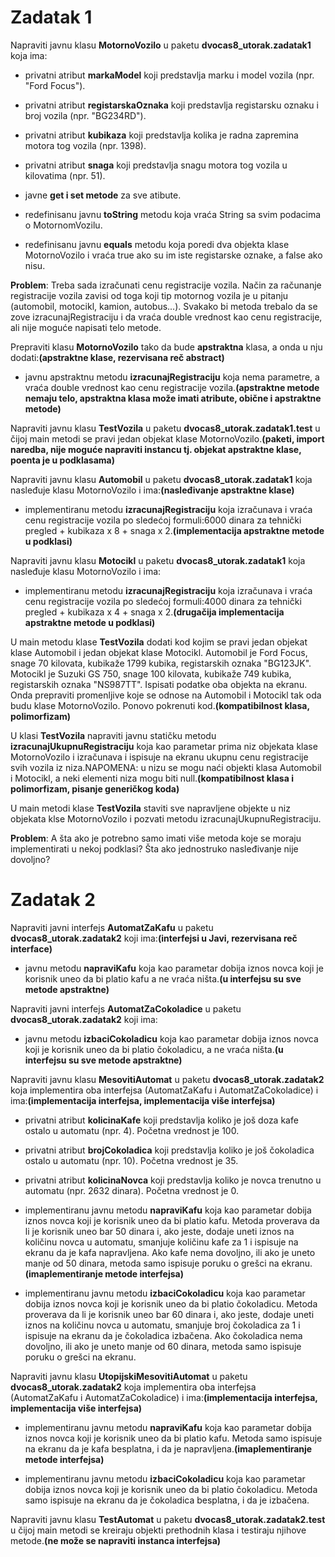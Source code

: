 # Zadatak 1


Napraviti javnu klasu **MotornoVozilo** u paketu **dvocas8_utorak.zadatak1** koja ima:

- privatni atribut **markaModel** koji predstavlja marku i model vozila (npr. "Ford Focus").
- privatni atribut **registarskaOznaka** koji predstavlja registarsku oznaku i broj vozila (npr. "BG234RD").
- privatni atribut **kubikaza** koji predstavlja kolika je radna zapremina motora tog vozila (npr. 1398).
- privatni atribut **snaga** koji predstavlja snagu motora tog vozila u kilovatima (npr. 51).


- javne **get i set metode** za sve atibute.
- redefinisanu javnu **toString** metodu koja vraća String sa svim podacima o MotornomVozilu.
- redefinisanu javnu **equals** metodu koja poredi dva objekta klase MotornoVozilo i vraća true ako su im iste registarske oznake, a false ako nisu.

**Problem**: Treba sada izračunati cenu registracije vozila. Način za računanje registracije vozila zavisi od toga koji tip motornog vozila je u pitanju (automobil, motocikl, kamion, autobus...). Svakako bi metoda trebalo da se zove izracunajRegistraciju i da vraća double vrednost kao cenu registracije, ali nije moguće napisati telo metode.

Prepraviti klasu **MotornoVozilo** tako da bude **apstraktna** klasa, a onda u nju dodati:**(apstraktne klase, rezervisana reč abstract)**

 - javnu apstraktnu metodu **izracunajRegistraciju** koja nema parametre, a vraća double vrednost kao cenu registracije vozila.**(apstraktne metode nemaju telo, apstraktna klasa može imati atribute, obične i apstraktne metode)**
 

Napraviti javnu klasu **TestVozila** u paketu **dvocas8_utorak.zadatak1.test** u čijoj main metodi se pravi jedan objekat klase MotornoVozilo.**(paketi, import naredba, nije moguće napraviti instancu tj. objekat apstraktne klase, poenta je u podklasama)**


Napraviti javnu klasu **Automobil** u paketu **dvocas8_utorak.zadatak1** koja nasleđuje klasu MotornoVozilo i ima:**(nasleđivanje apstraktne klase)**

- implementiranu metodu **izracunajRegistraciju** koja izračunava i vraća cenu registracije vozila po sledećoj formuli:6000 dinara za tehnički pregled + kubikaza x 8 + snaga x 2.**(implementacija apstraktne metode u podklasi)**


Napraviti javnu klasu **Motocikl** u paketu **dvocas8_utorak.zadatak1** koja nasleđuje klasu MotornoVozilo i ima:

- implementiranu metodu **izracunajRegistraciju** koja izračunava i vraća cenu registracije vozila po sledećoj formuli:4000 dinara za tehnički pregled + kubikaza x 4 + snaga x 2.**(drugačija implementacija apstraktne metode u podklasi)**


U main metodu klase **TestVozila** dodati kod kojim se pravi jedan objekat klase Automobil i jedan objekat klase Motocikl. Automobil je Ford Focus, snage 70 kilovata, kubikaže 1799 kubika, registarskih oznaka "BG123JK". Motocikl je Suzuki GS 750, snage 100 kilovata, kubikaže 749 kubika, registarskih oznaka "NS987TT". Ispisati podatke oba objekta na ekranu. Onda prepraviti promenljive koje se odnose na Automobil i Motocikl tak oda budu klase MotornoVozilo. Ponovo pokrenuti kod.**(kompatibilnost klasa, polimorfizam)**


U klasi **TestVozila** napraviti javnu statičku metodu **izracunajUkupnuRegistraciju** koja kao parametar prima niz objekata klase MotornoVozilo i izračunava i ispisuje na ekranu ukupnu cenu registracije svih vozila iz niza.NAPOMENA: u nizu se mogu naći objekti klasa Automobil i Motocikl, a neki elementi niza mogu biti null.**(kompatibilnost klasa i polimorfizam, pisanje generičkog koda)**


U main metodi klase **TestVozila** staviti sve napravljene objekte u niz objekata klse MotornoVozilo i pozvati metodu izracunajUkupnuRegistraciju.




**Problem**: A šta ako je potrebno samo imati više metoda koje se moraju implementirati u nekoj podklasi? Šta ako jednostruko nasleđivanje nije dovoljno?


# Zadatak 2

Napraviti javni interfejs **AutomatZaKafu** u paketu **dvocas8_utorak.zadatak2** koji ima:**(interfejsi u Javi, rezervisana reč interface)**

- javnu metodu **napraviKafu** koja kao parametar dobija iznos novca koji je korisnik uneo da bi platio kafu a ne vraća ništa.**(u interfejsu su sve metode apstraktne)** 



Napraviti javni interfejs **AutomatZaCokoladice** u paketu **dvocas8_utorak.zadatak2** koji ima:

- javnu metodu **izbaciCokoladicu** koja kao parametar dobija iznos novca koji je korisnik uneo da bi platio čokoladicu, a ne vraća ništa.**(u interfejsu su sve metode apstraktne)** 


Napraviti javnu klasu **MesovitiAutomat** u paketu **dvocas8_utorak.zadatak2** koja implementira oba interfejsa (AutomatZaKafu i AutomatZaCokoladice) i ima:**(implementacija interfejsa, implementacija više interfejsa)**


- privatni atribut **kolicinaKafe** koji predstavlja koliko je još doza kafe ostalo u automatu (npr. 4). Početna vrednost je 100.
- privatni atribut **brojCokoladica** koji predstavlja koliko je još čokoladica ostalo u automatu (npr. 10). Početna vrednost je 35.
- privatni atribut **kolicinaNovca** koji predstavlja koliko je novca trenutno u automatu (npr. 2632 dinara). Početna vrednost je 0.


- implementiranu javnu metodu **napraviKafu** koja kao parametar dobija iznos novca koji je korisnik uneo da bi platio kafu. Metoda proverava da li je korisnik uneo bar 50 dinara i, ako jeste, dodaje uneti iznos na količinu novca u automatu, smanjuje količinu kafe za 1 i ispisuje na ekranu da je kafa napravljena. Ako kafe nema dovoljno, ili ako je uneto manje od 50 dinara, metoda samo ispisuje poruku o grešci na ekranu. **(imaplementiranje metode interfejsa)**

- implementiranu javnu metodu **izbaciCokoladicu** koja kao parametar dobija iznos novca koji je korisnik uneo da bi platio čokoladicu. Metoda proverava da li je korisnik uneo bar 60 dinara i, ako jeste, dodaje uneti iznos na količinu novca u automatu, smanjuje broj čokoladica za 1 i ispisuje na ekranu da je čokoladica izbačena. Ako čokoladica nema dovoljno, ili ako je uneto manje od 60 dinara, metoda samo ispisuje poruku o grešci na ekranu.



Napraviti javnu klasu **UtopijskiMesovitiAutomat** u paketu **dvocas8_utorak.zadatak2** koja implementira oba interfejsa (AutomatZaKafu i AutomatZaCokoladice) i ima:**(implementacija interfejsa, implementacija više interfejsa)**

- implementiranu javnu metodu **napraviKafu** koja kao parametar dobija iznos novca koji je korisnik uneo da bi platio kafu. Metoda samo ispisuje na ekranu da je kafa besplatna, i da je napravljena.**(imaplementiranje metode interfejsa)**

- implementiranu javnu metodu **izbaciCokoladicu** koja kao parametar dobija iznos novca koji je korisnik uneo da bi platio čokoladicu. Metoda samo ispisuje na ekranu da je čokoladica besplatna, i da je izbačena.


Napraviti javnu klasu **TestAutomat** u paketu **dvocas8_utorak.zadatak2.test** u čijoj main metodi se kreiraju objekti prethodnih klasa i testiraju njihove metode.**(ne može se napraviti instanca interfejsa)**


